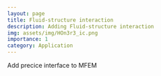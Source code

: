 ```yaml
---
layout: page
title: Fluid-structure interaction
description: Adding Fluid-structure interaction
img: assets/img/HOn3r3_ic.png
importance: 1
category: Application
---
```


Add precice interface to MFEM

